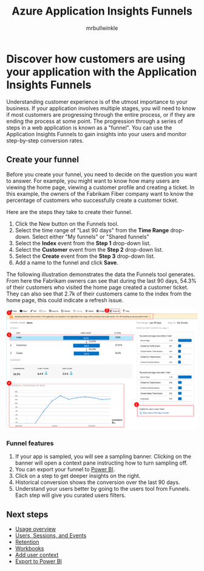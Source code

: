 ﻿---
title: Azure Application Insights Funnels
description: Learn how you can use Funnels to discover how customers are interacting with your application.
services: application-insights
documentationcenter: ''
author: mrbullwinkle
manager: carmonm
ms.service: application-insights
ms.workload: tbd
ms.tgt_pltfrm: ibiza
ms.devlang: na
ms.topic: article
ms.date: 07/17/2017
ms.author: mbullwin
---

# Discover how customers are using your application with the Application Insights Funnels

Understanding customer experience is of the utmost importance to your business. If your application involves multiple stages, you will need to know if most customers are progressing through the entire process, or if they are ending the process at some point. The progression through a series of steps in a web application is known as a "funnel". You can use the Application Insights Funnels to gain insights into your users and monitor step-by-step conversion rates. 

## Create your funnel
Before you create your funnel, you need to decide on the question you want to answer. For example, you might want to know how many users are viewing the home page, viewing a customer profile and creating a ticket. In this example, the owners of the Fabrikam Fiber company want to know the percentage of customers who successfully create a customer ticket.

Here are the steps they take to create their funnel.

1. Click the New button on the Funnels tool.
1. Select the time range of "Last 90 days" from the **Time Range** drop-down. Select either "My funnels" or "Shared funnels"
1. Select the **Index** event from the **Step 1** drop-down list. 
1. Select the **Customer** event from the **Step 2** drop-down list.
1. Select the **Create** event from the **Step 3** drop-down list.
1. Add a name to the funnel and click **Save**.

The following illustration demonstrates the data the Funnels tool generates. From here the Fabrikam owners can see that during the last 90 days, 54.3% of their customers who visited the home page created a customer ticket. They can also see that 2.7k of their customers came to the index from the home page, this could indicate a refresh issue.


![Funnels tool with data](./media/app-insights-understand-usage-patterns/funnel1.png)

### Funnel features
1. If your app is sampled, you will see a sampling banner. Clicking on the banner will open a context pane instructing how to turn sampling off. 
2. You can export your funnel to [Power BI](app-insights-export-power-bi.md).
3. Click on a step to get deeper insights on the right. 
4. Historical conversion shows the conversion over the last 90 days. 
5. Understand your users better by going to the users tool from Funnels. Each step will give you curated users filters. 

## Next steps
  * [Usage overview](app-insights-usage-overview.md)
  * [Users, Sessions, and Events](app-insights-usage-segmentation.md)
  * [Retention](app-insights-usage-retention.md)
  * [Workbooks](app-insights-usage-workbooks.md)
  * [Add user context](app-insights-usage-send-user-context.md)
  * [Export to Power BI](app-insights-export-power-bi.md)

